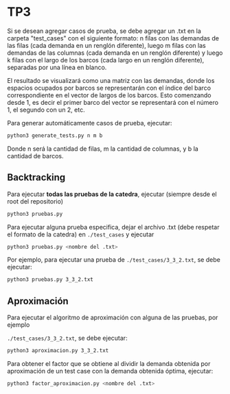 # TP3

Si se desean agregar casos de prueba, se debe agregar un .txt en la carpeta "test_cases" con el siguiente formato: n filas con las demandas de las filas (cada demanda en un renglón diferente), luego m filas con las demandas de las columnas (cada demanda en un renglón diferente) y luego k filas con el largo de los barcos (cada largo en un renglón diferente), separadas por una línea en blanco.

El resultado se visualizará como una matriz con las demandas, donde los espacios ocupados por barcos se representarán con el índice del barco correspondiente en el vector de largos de los barcos. Esto comenzando desde 1, es decir el primer barco del vector se representará con el número 1, el segundo con un 2, etc.

Para generar automáticamente casos de prueba, ejecutar:

```bash
python3 generate_tests.py n m b
```
Donde n será la cantidad de filas, m la cantidad de columnas, y b la cantidad de barcos.

## Backtracking

Para ejecutar **todas las pruebas de la catedra**, ejecutar (siempre desde el root del repositorio)

```bash
python3 pruebas.py
```

Para ejecutar alguna prueba especifica, dejar el archivo .txt (debe respetar el formato de la catedra) en `./test_cases` y ejecutar

```bash
python3 pruebas.py <nombre del .txt>
```

Por ejemplo, para ejecutar una prueba de `./test_cases/3_3_2.txt`, se debe ejecutar:

```bash
python3 pruebas.py 3_3_2.txt
```

## Aproximación

Para ejecutar el algoritmo de aproximación con alguna de las pruebas, por ejemplo 

`./test_cases/3_3_2.txt`, se debe ejecutar:

```bash
python3 aproximacion.py 3_3_2.txt
```

Para obtener el factor que se obtiene al dividir la demanda obtenida por aproximación de un test case con la demanda obtenida óptima, ejecutar:

```bash
python3 factor_aproximacion.py <nombre del .txt>
```